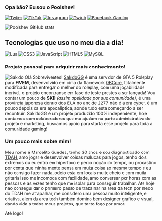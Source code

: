 ### Opa bão? Eu sou o Poolshev!

[![Twiter](https://img.shields.io/badge/Twitter-1DA1F2?style=for-the-badge&logo=twitter&logoColor=white)](https://twitter.com/poolshev)
[![TikTok](https://img.shields.io/badge/TikTok-000000?style=for-the-badge&logo=tiktok&logoColor=white)](https://tiktok.com/@poolshev)
[![Instagram](https://img.shields.io/badge/Instagram-E4405F?style=for-the-badge&logo=instagram&logoColor=white)](https://instagram.com/poolshev)
[![Twtch](https://img.shields.io/badge/Twitch-9146FF?style=for-the-badge&logo=twitch&logoColor=white)](https://twitch.tv/poolshevp1)
[![Facebook Gaming](https://img.shields.io/badge/Facebook_Gaming-005FED?style=for-the-badge&logo=facebook-gaming&logoColor=white)](https://fb.gg/poolshev)


![Poolshev GitHub stats](https://github-readme-stats.vercel.app/api?username=poolshev&show_icons=true&theme=tokyonight)

## Tecnologias que uso no meu dia a dia!
![Lua](https://img.shields.io/badge/Lua-2C2D72?style=for-the-badge&logo=lua&logoColor=white)
![CSS3](https://img.shields.io/badge/CSS3-1572B6?style=for-the-badge&logo=css3&logoColor=white)
![JavaScript](https://img.shields.io/badge/JavaScript-323330?style=for-the-badge&logo=javascript&logoColor=F7DF1E)
![HTML5](https://img.shields.io/badge/HTML5-E34F26?style=for-the-badge&logo=html5&logoColor=white)
![MySQL](https://img.shields.io/badge/MySQL-00000F?style=for-the-badge&logo=mysql&logoColor=white)

### Projeto pessoal para adquirir mais conhecimento!

![Sakido](https://cdn.discordapp.com/attachments/733437491209830430/1065292779237945407/SAKIDO3.png)
Olá Sobreviventes! [SakidoGG](https://discord.gg/xFGrz8d) é uma servidor de GTA 5 Roleplay para <b>FIVEM</b>, desenvolvido em cima da flamework [QBCore](https://github.com/qbcore-framework/qb-core), totalmente modificada para entregar o melhor do roleplay, com uma jogabilidade incrivel, o projeto encontranse em fase de teste prestes a ser lançada!
Vou contar um pouco de <b>SKD</b> <i>(assim apelidada por sua comunidade)</i>, é uma provincia japonesa dentro dos EUA no ano de 2277, não é a era cyber, é um pouco depois da era apocaliptica, aonde tudo esta começando a ser recontruir. SakidoGG é um projeto produzido 100% independente, hoje contamos com colaboradores que me ajudam na parte administrativa do projeto e marketing, buscamos apoio para starta esse projeto para toda a comunidade gaming!

### Um pouco mais sobre mim!

Meu nome é Marcelito Guedes, tenho 30 anos e sou diagnosticado com [TDAH](https://tdah.org.br/sobre-tdah/o-que-e-tdah/), amo jogar e desenvolver coisas malucas para jogos, tenho dois extremos ou eu entro em hiperfoco e perco noção do tempo, ou procastino por conta que minha mente pensa em muita coisa ao mesmo tempo e eu não consigo fazer nada, odeio esta em locais muito cheio e com muita gritaria isso me incomoda com facilidade, amo conversar por horas com as pessoas e as vezes tenho que me isolar para conseguir trabalhar. Ate hoje não consegui dar o primeiro passo de trabalhar na area da tech por medo do TDAH me atrapalhar, me considero uma pessoa muito inteligente, e criativa, alem da area tech também domino bem designer grafico e visual, dando vida a todos meus projetos, que tanto faço por amor.

Até logo!
